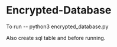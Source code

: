 # Encrypted-Database
To run --
python3 encrypted_database.py

Also create sql table and before running. 

